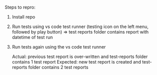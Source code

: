 Steps to repro:
1. Install repo
2. Run tests using vs code test runner (testing icon on the left menu, followed by play button) => test reports folder contains report with datetime of test run
3. Run tests again using the vs code test runner

   Actual: previous test report is over-written and test-reports folder contains 1 test report
   Expected: new test report is created and test-reports folder contains 2 test reports
